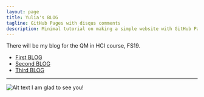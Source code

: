 ```yaml
---
layout: page
title: Yulia's BLOG
tagline: GitHub Pages with disqus comments
description: Minimal tutorial on making a simple website with GitHub Pages
---
```


There will be my blog for the QM in HCI course, FS19.

- [First BLOG](pages/1blog.html)
- [Second BLOG](pages/2blog.html)
- [Third BLOG](pages/3blog.html)

---
![Alt text](https://github.com/yunigma/yunigma.github.io/images/bird.jpg)
I am glad to see you!
